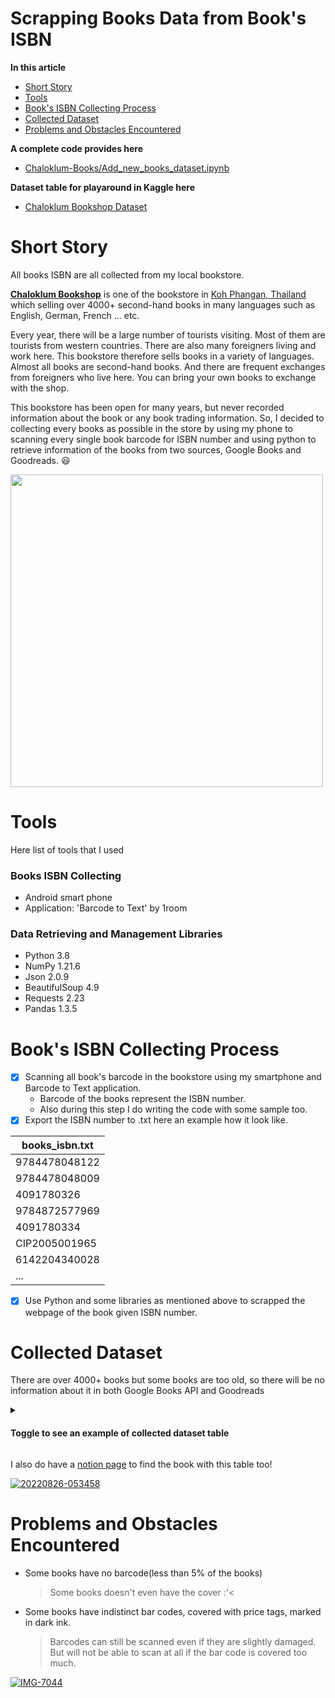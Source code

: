 Scrapping Books Data from Book's ISBN
======================================
**In this article**
 * [Short Story](https://github.com/p4zaa/Chaloklum-Books/blob/main/README.md#short-story)
 * [Tools](https://github.com/p4zaa/Chaloklum-Books/blob/main/README.md#tools)
 * [Book's ISBN Collecting Process](https://github.com/p4zaa/Chaloklum-Books/blob/main/README.md#books-isbn-collecting-process)
 * [Collected Dataset](https://github.com/p4zaa/Chaloklum-Books/blob/main/README.md#collected-dataset)
 * [Problems and Obstacles Encountered](https://github.com/p4zaa/Chaloklum-Books/blob/main/README.md#problems-and-obstacles-encountered)

**A complete code provides here**
 * [Chaloklum-Books/Add_new_books_dataset.ipynb](https://github.com/p4zaa/Chaloklum-Books/blob/main/Add_new_books_dataset.ipynb)

**Dataset table for playaround in Kaggle here**
* [Chaloklum Bookshop Dataset](https://www.kaggle.com/datasets/pathompongmuangthong/chaloklum-bookshop-dataset?select=bookList.csv)

# Short Story
All books ISBN are all collected from my local bookstore.

**[Chaloklum Bookshop](https://dustyblu3.notion.site/dustyblu3/Chaloklum-Bookshop-We-sell-over-4000-second-hand-books-b29ecb72cd0f40f6812d96ae8e07eb5b)** is one of the bookstore in [Koh Phangan, Thailand](https://en.wikipedia.org/wiki/Ko_Pha-ngan) which selling over 4000+ second-hand books in many languages such as English, German, French ... etc. 

 Every year, there will be a large number of tourists visiting. Most of them are tourists from western countries. There are also many foreigners living and work here. This bookstore therefore sells books in a variety of languages. Almost all books are second-hand books. And there are frequent exchanges from foreigners who live here. You can bring your own books to exchange with the shop. 

This bookstore has been open for many years, but never recorded information about the book or any book trading information. So, I decided to collecting every books as possible in the store by using my phone to scanning every single book barcode for ISBN number and using python to retrieve information of the books from two sources, Google Books and Goodreads. 😃 

<img src="https://i.imgur.com/IVh3cZb.jpg" width="500"/>

# Tools
Here list of tools that I used
 ### Books ISBN Collecting
  * Android smart phone 
  * Application: 'Barcode to Text' by 1room
 ### Data Retrieving and Management Libraries
  * Python 3.8
  * NumPy 1.21.6
  * Json 2.0.9
  * BeautifulSoup 4.9
  * Requests 2.23
  * Pandas 1.3.5

# Book's ISBN Collecting Process
 - [X] Scanning all book's barcode in the bookstore using my smartphone and Barcode to Text application.
   - Barcode of the books represent the ISBN number.
   - Also during this step I do writing the code with some sample too.
 - [X] Export the ISBN number to .txt here an example how it look like.

  | books_isbn.txt |
  | --- |
  | 9784478048122 |
  | 9784478048009 |
  | 4091780326 |
  | 9784872577969 |
  | 4091780334 |
  | CIP2005001965 |
  | 6142204340028 |
  | ... |
 - [X] Use Python and some libraries as mentioned above to scrapped the webpage of the book given ISBN number.

# Collected Dataset
There are over 4000+ books but some books are too old, so there will be no information about it in both Google Books API and Goodreads

<details>
<summary><h4>Toggle to see an example of collected dataset table</h3></summary>

|    |   id |   isbn_10 |   isbn_13 |   isbn_other |     isbn_book | authors       | title                             | subtitle                                        |   publisher |   published_date |   page_count | categories                                                    | language   |   google_desc |   rating_avg |   #reviews |   #ratings |   #text_reviews |   thumbnail |   genre |   goodreads_desc |   text_reviews |   also_enjoy |   status |
|---:|-----:|----------:|----------:|-------------:|--------------:|:--------------|:----------------------------------|:------------------------------------------------|------------:|-----------------:|-------------:|:--------------------------------------------------------------|:-----------|--------------:|-------------:|-----------:|-----------:|----------------:|------------:|--------:|-----------------:|---------------:|-------------:|---------:|
|  0 |    1 |       nan |       nan |          nan | 9788020609564 | ['Jiří Šolc'] | Útěky a návraty Bohumila Laušmana | osud českého politika                           |         nan |             2008 |          403 | ['Political prisoners / Czechoslovakia / 1948-1968 / czenas'] | cs         |           nan |          nan |        nan |        nan |             nan |         nan |     nan |              nan |            nan |          nan |       -1 |
|  1 |    2 |       nan |       nan |          nan | 9789637253089 | nan           | A nők tartják az égbolt felét     | egy rendkívüli asszony rendkívüli élettörténete |         nan |             2005 |          nan | nan                                                           | hu         |           nan |          nan |        nan |        nan |             nan |         nan |     nan |              nan |            nan |          nan |       -1 |

</details>

I also do have a [notion page](https://dustyblu3.notion.site/Chaloklum-Bookshop-Books-Finder-beta-e4d5583000974436979ab191af02f25e) to find the book with this table too!

<a href="https://ibb.co/Kx36pnX"><img src="https://i.ibb.co/tpWBTR4/20220826-053458.jpg" alt="20220826-053458" border="0"></a>

# Problems and Obstacles Encountered
 - Some books have no barcode(less than 5% of the books)
    > Some books doesn't even have the cover :'<
 - Some books have indistinct bar codes, covered with price tags, marked in dark ink.
    > Barcodes can still be scanned even if they are slightly damaged. <br />But will not be able to scan at all if the bar code is covered too much.
    
<a href="https://ibb.co/k0XQ68F"><img src="https://i.ibb.co/Y8hpTkG/IMG-7044.jpg" alt="IMG-7044" border="0"></a>
